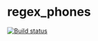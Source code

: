 # regex_phones

[![Build status](https://ci.appveyor.com/api/projects/status/66t8pe5yyce7nkdm?svg=true)](https://ci.appveyor.com/project/Nataless/regex-phones)
